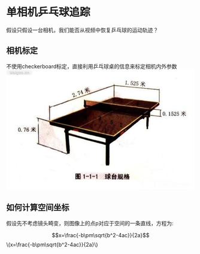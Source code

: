 <script type="text/javascript" src="http://cdn.mathjax.org/mathjax/latest/MathJax.js?config=default"></script>

# 单相机乒乓球追踪 #
假设只假设一台相机，我们能否从视频中恢复乒乓球的运动轨迹？

## 相机标定 ##
不使用checkerboard标定，直接利用乒乓球桌的信息来标定相机内外参数![球桌尺寸](table.jpg)

## 如何计算空间坐标 ##
假设先不考虑镜头畸变，则图像上的点p对应于空间的一条直线，方程为:

$$x=\frac{-b\pm\sqrt{b^2-4ac}}{2a}$$
\\(x=\frac{-b\pm\sqrt{b^2-4ac}}{2a}\\)